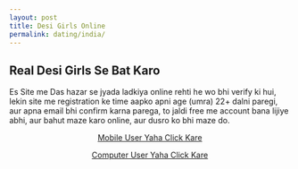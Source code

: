 ```yaml
---
layout: post
title: Desi Girls Online
permalink: dating/india/
---
```


<div class="jumbotron">
  <h2>Real Desi Girls Se Bat Karo</h2>
  <p> Es Site me Das hazar se jyada ladkiya online rehti he wo bhi verify ki hui, lekin site me registration ke time aapko apni age (umra) 22+ dalni paregi, aur apna email bhi confirm karna parega, to jaldi free me account bana lijiye abhi, aur bahut maze karo online, aur dusro ko bhi maze do.</p> 
  <center>
  <p><a class="btn btn-primary btn-lg" href="http://mmtrkpy.com/mt/x2741394e4v233t224q2u234/" role="button"> Mobile User Yaha Click Kare </a></p>
  <p><a class="btn btn-primary btn-lg" href="http://mmtrkpy.com/mt/w2a4z27484s233t224q2u234/" role="button"> Computer User Yaha Click Kare </a></p>
 </center>
</div>
